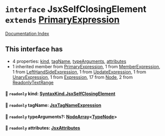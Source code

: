# `interface` JsxSelfClosingElement `extends` [PrimaryExpression](../interface.PrimaryExpression/README.md)

[Documentation Index](../README.md)

## This interface has

- 4 properties:
[kind](#-readonly-kind-syntaxkindjsxselfclosingelement),
[tagName](#-readonly-tagname-jsxtagnameexpression),
[typeArguments](#-readonly-typearguments-nodearraytypenode),
[attributes](#-readonly-attributes-jsxattributes)
- 1 inherited member from [PrimaryExpression](../interface.PrimaryExpression/README.md), 1 from [MemberExpression](../interface.MemberExpression/README.md), 1 from [LeftHandSideExpression](../interface.LeftHandSideExpression/README.md), 1 from [UpdateExpression](../interface.UpdateExpression/README.md), 1 from [UnaryExpression](../interface.UnaryExpression/README.md), 1 from [Expression](../interface.Expression/README.md), 17 from [Node](../interface.Node/README.md), 2 from [ReadonlyTextRange](../interface.ReadonlyTextRange/README.md)


#### 📄 `readonly` kind: [SyntaxKind.JsxSelfClosingElement](../enum.SyntaxKind/README.md#jsxselfclosingelement--286)



#### 📄 `readonly` tagName: [JsxTagNameExpression](../type.JsxTagNameExpression/README.md)



#### 📄 `readonly` typeArguments?: [NodeArray](../interface.NodeArray/README.md)\<[TypeNode](../interface.TypeNode/README.md)>



#### 📄 `readonly` attributes: [JsxAttributes](../interface.JsxAttributes/README.md)




